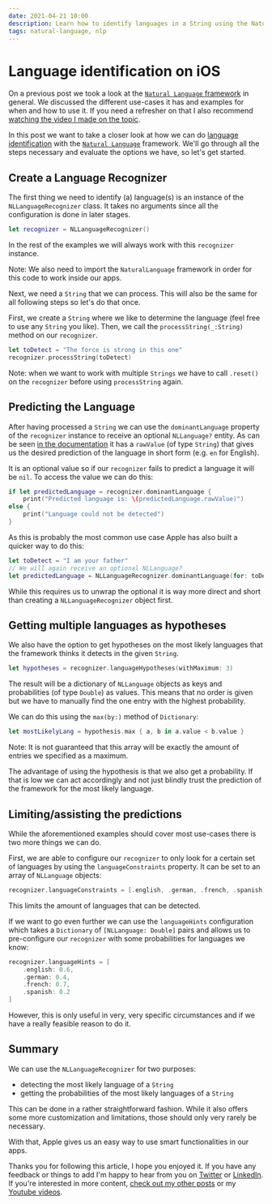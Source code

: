 ```yaml
---
date: 2021-04-21 10:00
description: Learn how to identify languages in a String using the Natural Language Framework. I will show you all the tips and tricks you need to know.
tags: natural-language, nlp
---
```


# Language identification on iOS

On a previous post we took a look at the [`Natural Language` framework](https://stefanblos.com/posts/natural-language-on-ios/) in general. We discussed the different use-cases it has and examples for when and how to use it. If you need a refresher on that I also recommend [watching the video I made on the topic](https://www.youtube.com/watch?v=9biaLAkcdjs).

In this post we want to take a closer look at how we can do [language identification](https://developer.apple.com/documentation/naturallanguage/identifying_the_language_in_text) with the [`Natural Language`](https://developer.apple.com/documentation/naturallanguage) framework. We'll go through all the steps necessary and evaluate the options we have, so let's get started.

## Create a Language Recognizer

The first thing we need to identify (a) language(s) is an instance of the `NLLanguageRecognizer` class. It takes no arguments since all the configuration is done in later stages.

```swift
let recognizer = NLLanguageRecognizer()
```

In the rest of the examples we will always work with this `recognizer` instance.

Note: We also need to import the `NaturalLanguage` framework in order for this code to work inside our apps.

Next, we need a `String` that we can process. This will also be the same for all following steps so let's do that once.

First, we create a `String` where we like to determine the language (feel free to use any `String` you like). Then, we call the `processString(_:String)` method on our `recognizer`.

```swift
let toDetect = "The force is strong in this one"
recognizer.processString(toDetect)
```

Note: when we want to work with multiple `Strings` we have to call `.reset()` on the `recognizer` before using `processString` again.

## Predicting the Language

After having processed a `String` we can use the `dominantLanguage` property of the `recognizer` instance to receive an optional `NLLanguage?` entity. As can be seen [in the documentation](https://developer.apple.com/documentation/naturallanguage/nllanguage) it has a `rawValue` (of type `String`) that gives us the desired prediction of the language in short form (e.g. `en` for English).

It is an optional value so if our `recognizer` fails to predict a language it will be `nil`. To access the value we can do this:

```swift
if let predictedLanguage = recognizer.dominantLanguage {
	print("Predicted language is: \(predictedLanguage.rawValue)")
else {
	print("Language could not be detected")
}
```

As this is probably the most common use case Apple has also built a quicker way to do this:

```swift
let toDetect = "I am your father"
// We will again receive an optional NLLanguage?
let predictedLanguage = NLLanguageRecognizer.dominantLanguage(for: toDetect)
```

While this requires us to unwrap the optional it is way more direct and short than creating a `NLLanguageRecognizer` object first.

## Getting multiple languages as hypotheses

We also have the option to get hypotheses on the most likely languages that the framework thinks it detects in the given `String`.

```swift
let hypotheses = recognizer.languageHypotheses(withMaximum: 3)
```

The result will be a dictionary of `NLLanguage` objects as keys and probabilities (of type `Double`) as values. This means that no order is given but we have to manually find the one entry with the highest probability.

We can do this using the `max(by:)` method of `Dictionary`:

```swift
let mostLikelyLang = hypothesis.max { a, b in a.value < b.value }
```

Note: It is not guaranteed that this array will be exactly the amount of entries we specified as a maximum.

The advantage of using the hypothesis is that we also get a probability. If that is low we can act accordingly and not just blindly trust the prediction of the framework for the most likely language.

## Limiting/assisting the predictions

While the aforementioned examples should cover most use-cases there is two more things we can do.

First, we are able to configure our `recognizer` to only look for a certain set of languages by using the `languageConstraints` property. It can be set to an array of `NLLanguage` objects:

```swift
recognizer.languageConstraints = [.english, .german, .french, .spanish]
```

This limits the amount of languages that can be detected.

If we want to go even further we can use the `languageHints` configuration which takes a `Dictionary` of `[NLLanguage: Double]` pairs and allows us to pre-configure our `recognizer` with some probabilities for languages we know:

```swift
recognizer.languageHints = [
    .english: 0.6,
    .german: 0.4,
    .french: 0.7,
    .spanish: 0.2
]
```

However, this is only useful in very, very specific circumstances and if we have a really feasible reason to do it.

## Summary

We can use the `NLLanguageRecognizer` for two purposes:

- detecting the most likely language of a `String`
- getting the probabilities of the most likely languages of a `String`

This can be done in a rather straightforward fashion. While it also offers some more customization and limitations, those should only very rarely be necessary.

With that, Apple gives us an easy way to use smart functionalities in our apps.

Thanks you for following this article, I hope you enjoyed it. If you have any feedback or things to add I'm happy to hear from you on [Twitter](https://twitter.com/stefanjblos) or [LinkedIn](https://www.linkedin.com/in/stefan-blos/). If you're interested in more content, [check out my other posts](https://stefanblos.com/posts/) or my [Youtube videos](https://www.youtube.com/channel/UC63d2z58E_Xm76yXMsyxksQ).
